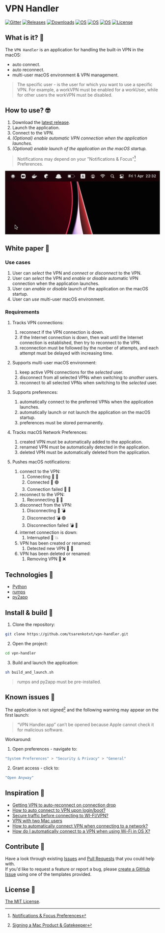 # VPN Handler

[![Gitter](https://img.shields.io/badge/chat-on%20Gitter-blue)](https://gitter.im/vpn-handler/vpn-handler)
[![Releases](https://img.shields.io/github/v/release/tsarenkotxt/vpn-handler)](https://github.com/tsarenkotxt/vpn-handler/releases)
[![Downloads](https://img.shields.io/github/downloads/tsarenkotxt/vpn-handler/total?color=blue)](https://github.com/tsarenkotxt/vpn-handler/releases)
[![OS](https://img.shields.io/badge/os-macOS-blue)](https://en.wikipedia.org/wiki/MacOS)
[![OS](https://img.shields.io/badge/arch-Intel-blue)](https://en.wikipedia.org/wiki/Apple%E2%80%93Intel_architecture)
[![OS](https://img.shields.io/badge/arch-ARM-blue)](https://en.wikipedia.org/wiki/Apple_M1)
[![License](https://img.shields.io/badge/license-MIT-blue)](https://github.com/tsarenkotxt/vpn-handler/blob/main/LICENSE)

## What is it? 🤔

The `VPN Handler` is an application for handling the built-in VPN in the macOS:
   - auto connect.    
   - auto reconnect.
   - multi-user macOS environment & VPN management.

>The specific user - is the user for which you want to use a specific VPN. 
> For example, a workVPN must be enabled for a workUser, while for other users the workVPN must be disabled.

## How to use? 🤓

1. Download the [latest release](https://github.com/tsarenkotxt/vpn-handler/releases).
2. Launch the application.
3. Connect to the VPN.
4. _(Optional) enable automatic VPN connection when the application launches._
5. _(Optional) enable launch of the application on the macOS startup._

> Notifications may depend on your "Notifications & Focus"[^1] Preferences.

[^1]: [Notifications & Focus Preferences](https://support.apple.com/en-gb/guide/mac-help/mh40583/mac)

![your-pic-caption-name](readme/example.gif)

## White paper 📃

### Use cases

1. User can _select_ the VPN and _connect_ or _disconnect_ to the VPN.
2. User can _select_ the VPN and _enable_ or _disable_ automatic VPN connection when the application launches.
3. User can _enable_ or _disable_ launch of the application on the macOS startup.
3. User can _use_ multi-user macOS environment.

### Requirements

1. Tracks VPN connections:
    1. reconnect if the VPN connection is down.
    2. if the Internet connection is down, then wait until the Internet connection is established, then try to reconnect to the VPN.
    3. reconnection must be followed by the number of attempts, and each attempt must be delayed with increasing time.


2. Supports multi-user macOS environment:
    1. keep active VPN connections for the _selected_ user.
    2. disconnect from all selected VPNs when switching to _another_ users.
    3. reconnect to all selected VPNs when switching to the _selected_ user.


3. Supports preferences:
    1. automatically connect to the preferred VPNs when the application launches.
    2. automatically launch or not launch the application on the macOS startup.
    3. preferences must be stored permanently.


4. Tracks macOS Network Preferences:
    1. created VPN must be automatically added to the application.
    2. renamed VPN must be automatically detected in the application.
    3. deleted VPN must be automatically deleted from the application.


5. Pushes macOS notifications:
    1. connect to the VPN:
        1. Connecting  🐾 🚀
        2. Connected  🚀 🟢
        3. Connection failed  🚀 🔴
    2. reconnect to the VPN:
        1. Reconnecting  🐾 🎲
    3. disconnect from the VPN:
        1. Disconnecting  🐾 💣
        2. Disconnected  💣 🟢
        3. Disconnection failed  💣 🔴
    4. internet connection is down:
        1. Interrupted  🐾 💥
    5. VPN has been created or renamed:
        1. Detected new VPN  🐾 👀
    6. VPN has been deleted or renamed:
        1. Removing VPN 🐾 ❌

## Technologies 💾

- [Python](https://www.python.org/)
- [rumps](https://rumps.readthedocs.io/en/latest/)
- [py2app](https://py2app.readthedocs.io/en/latest/)

## Install & build 👾

1. Clone the repository:

```bash
git clone https://github.com/tsarenkotxt/vpn-handler.git
```

2. Open the project:

```bash
cd vpn-handler
```

3. Build and launch the application:
```bash
sh build_and_launch.sh
```

> rumps and py2app must be pre-installed.

## Known issues 🧐

The application is not signed[^2] and the following warning may appear on the first launch:

> “VPN Handler.app” can’t be opened because Apple cannot check it for malicious software.

[^2]: [Signing a Mac Product & Gatekeeper](https://developer.apple.com/developer-id/)

Workaround:

1. Open preferences - navigate to:  
```bash
"System Preferences" > "Security & Privacy" > "General"
```

2. Grant access - click to:
```bash
"Open Anyway" 
```

## Inspiration 🤠

- [Getting VPN to auto-reconnect on connection drop](https://apple.stackexchange.com/questions/42610/getting-vpn-to-auto-reconnect-on-connection-drop)
- [How to auto connect to VPN upon login/boot?](https://apple.stackexchange.com/questions/32392/how-to-auto-connect-to-vpn-upon-login-boot)
- [Secure traffic before connecting to WI-FI/VPN?](https://apple.stackexchange.com/questions/313308/secure-traffic-before-connecting-to-wifi-vpn)
- [VPN with two Mac users](https://apple.stackexchange.com/questions/130070/vpn-with-two-mac-users)
- [How to automatically connect VPN when connecting to a network?](https://apple.stackexchange.com/questions/199528/how-to-automatically-connect-vpn-when-connecting-to-a-network)
- [How do I automatically connect to a VPN when using Wi-Fi in OS X?](https://apple.stackexchange.com/questions/66302/how-do-i-automatically-connect-to-a-vpn-when-using-wi-fi-in-os-x)

## Contribute 🤩

Have a look through existing [Issues](https://github.com/tsarenkotxt/vpn-handler/issues)
and [Pull Requests](https://github.com/tsarenkotxt/vpn-handler/pulls) that you could help with.  
If you'd like to request a feature or report a bug,
please [create a GitHub Issue](https://github.com/tsarenkotxt/vpn-handler/issues/new/choose) using one of the templates provided.

## License 📜

[The MIT License](https://github.com/tsarenkotxt/vpn-handler/blob/main/LICENSE).
